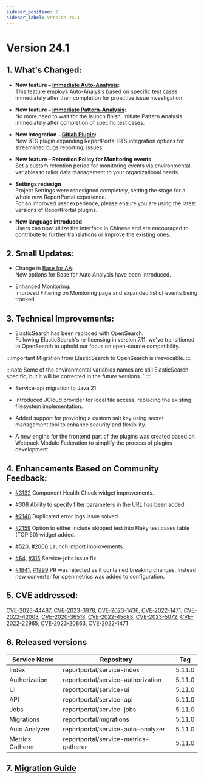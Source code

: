 ```yaml
---
sidebar_position: 2
sidebar_label: Version 24.1
---
```


# Version 24.1

## 1. What's Changed:

- **New feature – [Immediate Auto-Analysis](/analysis/ImmediateAutoAnalysis):**  <br/>
  This feature employs Auto-Analysis based on specific test cases immediately after their completion for proactive issue investigation.

- **New feature – [Immediate Pattern-Analysis](/analysis/ImmediatePatternAnalysis):**  <br/>
  No more need to wait for the launch finish. Initiate Pattern Analysis immediately after completion of specific test cases.

- **New Integration – [Gitlab Plugin](/plugins/GitLab):**<br/>
  New BTS plugin expanding ReportPortal BTS integration options for streamlined bugs reporting, issues.

- **New feature – Retention Policy for Monitoring events**<br/>
  Set a custom retention period for monitoring events via environmental variables to tailor data management to your organizational needs.

- **Settings redesign**<br/>
  Project Settings were redesigned completely, setting the stage for a whole new ReportPortal experience.<br/>
  For an improved user experience, please ensure you are using the latest versions of ReportPortal plugins.

- **New language introduced**<br/>
  Users can now utilize the interface in Chinese and are encouraged to contribute to further translations or improve the existing ones.

## 2. Small Updates:

- Change in [Base for AA](/analysis/AutoAnalysisOfLaunches#base-for-analysis):<br/>
  New options for Base for Auto Analysis have been introduced.

- Enhanced Monitoring:<br/>
  Improved Filtering on Monitoring page and expanded list of events being tracked


## 3. Technical Improvements:

- ElasticSearch has been replaced with OpenSearch.  <br/>
  Following ElasticSearch's re-licensing in version 7.11, we've transitioned to OpenSearch to uphold our focus on open-source compatibility.

:::important
Migration from ElasticSearch to OpenSearch is irrevocable.
:::

:::note
Some of the environmental variables names are still ElasticSearch specific, but it will be corrected in the future versions. `
:::

- Service-api migration to Java 21

- Introduced JCloud provider for local file access, replacing the existing filesystem implementation.

- Added support for providing a custom salt key using secret management tool to enhance security and flexibility.

- A new engine for the frontend part of the plugins was created based on Webpack Module Federation to simplify the process of plugins development.


## 4. Enhancements Based on Community Feedback:

- [#3132](https://github.com/reportportal/service-ui/issues/3132) Component Health Check widget improvements.

- [#308](https://github.com/reportportal/reportportal/issues/308) Ability to specify filter parameters in the URL has been added.

- [#2148](https://github.com/reportportal/reportportal/issues/2148) Duplicated error logs issue solved.

- [#2159](https://github.com/reportportal/reportportal/issues/2159) Option to either include skipped test into Flaky test cases table (TOP 50) widget added.

- [#520,](https://github.com/reportportal/reportportal/issues/520) [#2006](https://github.com/reportportal/reportportal/issues/2006) Launch import improvements.

- [#64,](https://github.com/reportportal/service-jobs/issues/64) [#315](https://github.com/reportportal/kubernetes/issues/315) Service-jobs issue fix.

- [#1841,](https://github.com/reportportal/service-api/pull/1841) [#1999](https://github.com/reportportal/reportportal/issues/1999) PR was rejected as it contained breaking changes. Instead new converter for openmetrics was added to configuration.

## 5. CVE addressed:
[CVE-2023-44487](https://github.com/advisories/GHSA-qppj-fm5r-hxr3), [CVE-2023-3978](https://github.com/advisories/GHSA-2wrh-6pvc-2jm9), [CVE-2023-1436](https://github.com/advisories/GHSA-q6g2-g7f3-rr83), [CVE-2022-1471](https://github.com/advisories/GHSA-mjmj-j48q-9wg2), [CVE-2022-42003](https://github.com/advisories/GHSA-jjjh-jjxp-wpff), [CVE-2020-36518](https://github.com/advisories/GHSA-57j2-w4cx-62h2), [CVE-2022-45688](https://github.com/advisories/GHSA-3vqj-43w4-2q58), [CVE-2023-5072](https://github.com/advisories/GHSA-4jq9-2xhw-jpx7), [CVE-2022-22965](https://github.com/advisories/GHSA-36p3-wjmg-h94x), [CVE-2023-20863](https://github.com/advisories/GHSA-wxqc-pxw9-g2p8), [CVE-2022-1471](https://github.com/advisories/GHSA-mjmj-j48q-9wg2)

## 6. Released versions
|Service Name|Repository|Tag|
|---|---| --- |
|Index|reportportal/service-index|5.11.0|
|Authorization|reportportal/service-authorization|5.11.0|
|UI|reportportal/service-ui|5.11.0|
|API|reportportal/service-api|5.11.0|
|Jobs|reportportal/service-jobs|5.11.0|
|Migrations|reportportal/migrations|5.11.0|
|Auto Analyzer|reportportal/service-auto-analyzer|5.11.0|
|Metrics Gatherer|reportportal/service-metrics-gatherer|5.11.0|

## 7. [Migration Guide](https://github.com/reportportal/reportportal/wiki/Migration-to-ReportPortal-v.24.1)
